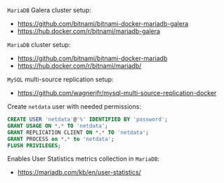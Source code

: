 `MariaDB` Galera cluster setup:

-   https://github.com/bitnami/bitnami-docker-mariadb-galera
-   https://hub.docker.com/r/bitnami/mariadb-galera

`MariaDB` cluster setup:

-   https://github.com/bitnami/bitnami-docker-mariadb
-   https://hub.docker.com/r/bitnami/mariadb/

`MySQL` multi-source replication setup:

-   https://github.com/wagnerjfr/mysql-multi-source-replication-docker 

Create `netdata` user with needed permissions:

```sql
CREATE USER 'netdata'@'%' IDENTIFIED BY 'password';
GRANT USAGE ON *.* TO 'netdata';
GRANT REPLICATION CLIENT ON *.* TO 'netdata';
GRANT PROCESS on *.* to 'netdata';
FLUSH PRIVILEGES;
```

Enables User Statistics metrics collection in `MariaDB`:

-   https://mariadb.com/kb/en/user-statistics/
